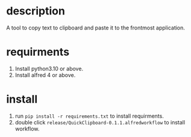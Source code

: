 # description

A tool to copy text to clipboard and paste it to the frontmost application.

# requirments

1. Install python3.10 or above.
2. Install alfred 4 or above.

# install

1. run `pip install -r requirements.txt` to install requirments.
2. double click `release/QuickClipboard-0.1.1.alfredworkflow` to install workflow.
